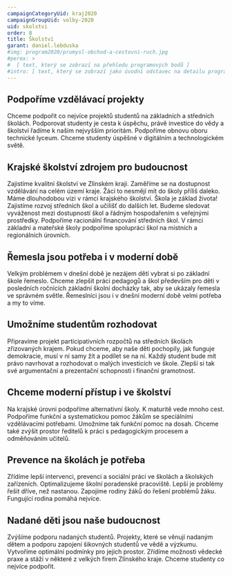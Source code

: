 ```yaml
---
campaignCategoryUid: kraj2020
campaignGroupUid: volby-2020
uid: skolstvi
order: 8
title: Školství
garant: daniel.lebduska 
#img: program2020/prumysl-obchod-a-cestovni-ruch.jpg
#perex: >
#  [ text, který se zobrazí na přehledu programových bodů ]
#intro: [ text, který se zobrazí jako úvodní odstavec na detailu programového bodu ]
---
```

## Podpoříme vzdělávací projekty
Chceme podpořit co nejvíce projektů studentů na základních a středních školách. Podporovat studenty je cesta k úspěchu, právě investice do vědy a školství řadíme k našim nejvyšším prioritám. Podpoříme obnovu oboru technické lyceum. Chceme studenty úspěšné v digitálním a technologickém světě.

## Krajské školství zdrojem pro budoucnost
Zajistíme kvalitní školství ve Zlínském kraji. Zaměříme se na dostupnost vzdělávání na celém území kraje. Žáci to nesmějí mít do školy příliš daleko. Máme dlouhodobou vizi v rámci krajského školství. Škola je základ života! Zajistíme rozvoj středních škol a učilišť do dalších let. Budeme sledovat vyváženost mezi dostupností škol a řádným hospodařením s veřejnými prostředky. Podpoříme racionální financování středních škol. V rámci základní a mateřské školy podpoříme spolupráci škol na místních a regionálních úrovních.

## Řemesla jsou potřeba i v moderní době
Velkým problémem v dnešní době je nezájem dětí vybrat si po základní škole řemeslo. Chceme zlepšit práci pedagogů a škol především pro děti v posledních ročnících základní školní docházky tak, aby se ukázaly řemesla ve správném světle. Řemeslníci jsou i v dnešní moderní době velmi potřeba a my to víme.

## Umožníme studentům rozhodovat
Připravíme projekt participativních rozpočtů na středních školách zřizovaných krajem. Pokud chceme, aby naše děti pochopily, jak funguje demokracie, musí v ní samy žít a podílet se na ní. Každý student bude mít právo navrhovat a rozhodovat o malých investicích ve škole. Zlepší si tak své argumentační a prezentační schopnosti i finanční gramotnost.

## Chceme moderní přístup i ve školství
Na krajské úrovni podpoříme alternativní školy. K maturitě vede mnoho cest. Podpoříme funkční a systematickou pomoc žákům se speciálními vzdělávacími potřebami. Umožníme tak funkční pomoc na dosah. Chceme také zvýšit prostor ředitelů k práci s pedagogickým procesem a odměňováním učitelů.

## Prevence na školách je potřeba
Zřídíme lepší intervenci, prevenci a sociální práci ve školách a školských zařízeních. Optimalizujeme školní poradenské pracoviště. Lepší je problémy řešit dříve, než nastanou. Zapojíme rodiny žáků do řešení problémů žáku. Fungující rodina pomáhá nejvíce.

## Nadané děti jsou naše budoucnost
Zvýšíme podporu nadaných studentů. Projekty, které se věnují nadaným dětem a podporu zapojení šikovných studentů ve vědě a výzkumu. Vytvoříme optimální podmínky pro jejich prostor. Zřídíme možnosti vědecké praxe a stáží v některé z velkých firem Zlínského kraje. Chceme studenty co nejvíce podpořit. 
